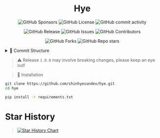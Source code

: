 <div align="center">

# Hye

![GitHub Sponsors](https://img.shields.io/github/sponsors/shinhyesundev)
![GitHub License](https://img.shields.io/github/license/shinhyesundev/hye)
![GitHub commit activity](https://img.shields.io/github/commit-activity/t/shinhyesundev/hye)

![GitHub Release](https://img.shields.io/github/v/release/shinhyesundev/hye)
![GitHub Issues](https://img.shields.io/github/issues/shinhyesundev/hye)
![GitHub Contributors](https://img.shields.io/github/contributors/shinhyesundev/hye)

![GitHub Forks](https://img.shields.io/github/forks/shinhyesundev/hye)
![GitHub Repo stars](https://img.shields.io/github/stars/shinhyesundev/hye)

</div>

<details>
  <summary>📙 Commit Structure</summary>

To maintain a clean and readable commit history, Hye follows a structured commit message format:

#### 📗 Feature Additions

- **`📗 feat:`** Introducing a new feature  
  _Example: `📗 feat: Add support for custom themes`_

#### 📕 Bug Fixes

- **`📕 fix:`** Fixing a bug or issue  
  _Example: `📕 fix: Resolve crash when opening settings`_

#### 📘 Refactoring

- **`📘 refactor:`** Code improvements without changing functionality  
  _Example: `📘 refactor: Optimize rendering pipeline`_

#### 📙 Documentation

- **`📙 docs:`** Updating or adding documentation  
  _Example: `📙 docs: Update installation guide`_

#### 📒 Chores & Maintenance

- **`📒 chore:`** Miscellaneous tasks (configs, dependencies, tooling)  
  _Example: `📒 chore: Update project dependencies`_

#### 📓 Tests

- **`📓 test:`** Adding or modifying tests  
  _Example: `📓 test: Add unit tests for authentication`_

#### 📔 Performance

- **`📔 perf:`** Improving performance  
  _Example: `📔 perf: Reduce memory usage in render loop`_

#### 📑 CI/CD & Automation

- **`📑 ci:`** Continuous integration and deployment updates  
  _Example: `📑 ci: Add GitHub Actions workflow for testing`_

</details>

> ⚠️ Release `1.0.0` may involve breaking changes, please keep an eye out!

> 📃 Installation

```sh
git clone https://github.com/shinhyesundev/hye.git
cd hye

pip install -r requirements.txt
```

# Star History

> [![Star History Chart](https://api.star-history.com/svg?repos=shinhyesundev/hye&type=Date)](https://star-history.com/#shinhyesundev/hye&Date)
